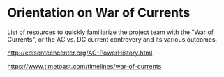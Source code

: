 # Orientation on War of Currents

List of resources to quickly familiarize the project team with the "War of Currents", or the AC vs. DC current controvery and its various outcomes. 

http://edisontechcenter.org/AC-PowerHistory.html

https://www.timetoast.com/timelines/war-of-currents
